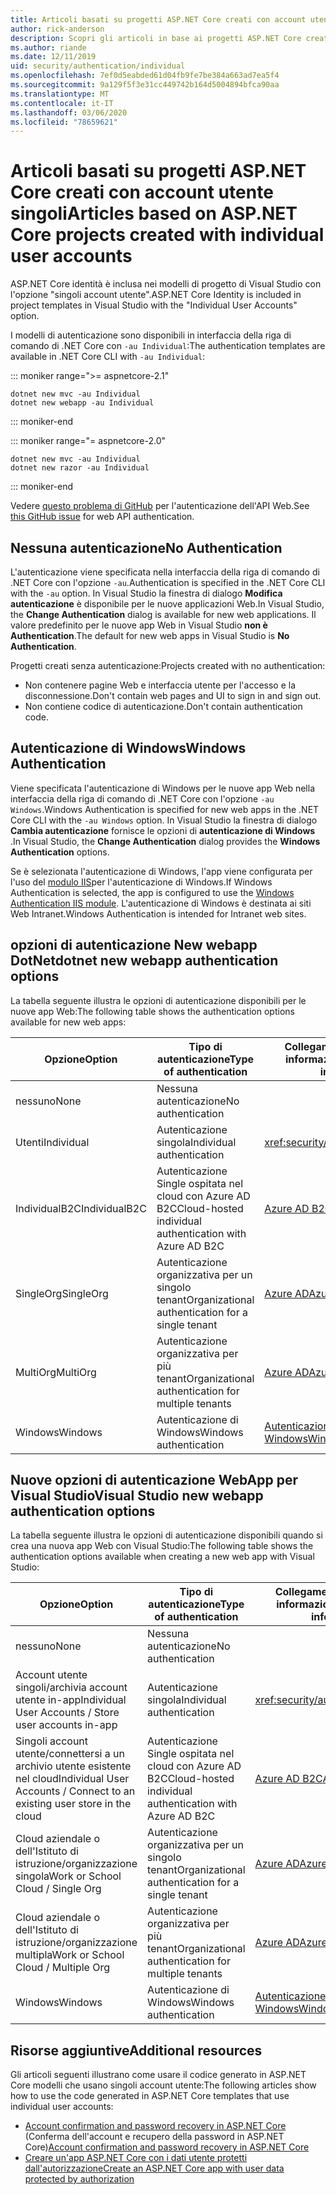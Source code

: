```yaml
---
title: Articoli basati su progetti ASP.NET Core creati con account utente singoli
author: rick-anderson
description: Scopri gli articoli in base ai progetti ASP.NET Core creati con singoli account utente.
ms.author: riande
ms.date: 12/11/2019
uid: security/authentication/individual
ms.openlocfilehash: 7ef0d5eabded61d04fb9fe7be384a663ad7ea5f4
ms.sourcegitcommit: 9a129f5f3e31cc449742b164d5004894bfca90aa
ms.translationtype: MT
ms.contentlocale: it-IT
ms.lasthandoff: 03/06/2020
ms.locfileid: "78659621"
---
```

# <a name="articles-based-on-aspnet-core-projects-created-with-individual-user-accounts"></a><span data-ttu-id="feeea-103">Articoli basati su progetti ASP.NET Core creati con account utente singoli</span><span class="sxs-lookup"><span data-stu-id="feeea-103">Articles based on ASP.NET Core projects created with individual user accounts</span></span>

<span data-ttu-id="feeea-104">ASP.NET Core identità è inclusa nei modelli di progetto di Visual Studio con l'opzione "singoli account utente".</span><span class="sxs-lookup"><span data-stu-id="feeea-104">ASP.NET Core Identity is included in project templates in Visual Studio with the "Individual User Accounts" option.</span></span>

<span data-ttu-id="feeea-105">I modelli di autenticazione sono disponibili in interfaccia della riga di comando di .NET Core con `-au Individual`:</span><span class="sxs-lookup"><span data-stu-id="feeea-105">The authentication templates are available in .NET Core CLI with `-au Individual`:</span></span>

::: moniker range=">= aspnetcore-2.1"

```dotnetcli
dotnet new mvc -au Individual
dotnet new webapp -au Individual
```

::: moniker-end

::: moniker range="= aspnetcore-2.0"

```dotnetcli
dotnet new mvc -au Individual
dotnet new razor -au Individual
```

::: moniker-end

<span data-ttu-id="feeea-106">Vedere [questo problema di GitHub](https://github.com/dotnet/AspNetCore/issues/5833) per l'autenticazione dell'API Web.</span><span class="sxs-lookup"><span data-stu-id="feeea-106">See [this GitHub issue](https://github.com/dotnet/AspNetCore/issues/5833) for web API authentication.</span></span>

<a name="no"></a>

## <a name="no-authentication"></a><span data-ttu-id="feeea-107">Nessuna autenticazione</span><span class="sxs-lookup"><span data-stu-id="feeea-107">No Authentication</span></span>

<span data-ttu-id="feeea-108">L'autenticazione viene specificata nella interfaccia della riga di comando di .NET Core con l'opzione `-au`.</span><span class="sxs-lookup"><span data-stu-id="feeea-108">Authentication is specified in the .NET Core CLI with the `-au` option.</span></span> <span data-ttu-id="feeea-109">In Visual Studio la finestra di dialogo **Modifica autenticazione** è disponibile per le nuove applicazioni Web.</span><span class="sxs-lookup"><span data-stu-id="feeea-109">In Visual Studio, the **Change Authentication** dialog is available for new web applications.</span></span> <span data-ttu-id="feeea-110">Il valore predefinito per le nuove app Web in Visual Studio **non è Authentication**.</span><span class="sxs-lookup"><span data-stu-id="feeea-110">The default for new web apps in Visual Studio is **No Authentication**.</span></span>

<span data-ttu-id="feeea-111">Progetti creati senza autenticazione:</span><span class="sxs-lookup"><span data-stu-id="feeea-111">Projects created with no authentication:</span></span>

* <span data-ttu-id="feeea-112">Non contenere pagine Web e interfaccia utente per l'accesso e la disconnessione.</span><span class="sxs-lookup"><span data-stu-id="feeea-112">Don't contain web pages and UI to sign in and sign out.</span></span>
* <span data-ttu-id="feeea-113">Non contiene codice di autenticazione.</span><span class="sxs-lookup"><span data-stu-id="feeea-113">Don't contain authentication code.</span></span>

<a name="win"></a>

## <a name="windows-authentication"></a><span data-ttu-id="feeea-114">Autenticazione di Windows</span><span class="sxs-lookup"><span data-stu-id="feeea-114">Windows Authentication</span></span>

<span data-ttu-id="feeea-115">Viene specificata l'autenticazione di Windows per le nuove app Web nella interfaccia della riga di comando di .NET Core con l'opzione `-au Windows`.</span><span class="sxs-lookup"><span data-stu-id="feeea-115">Windows Authentication is specified for new web apps in the .NET Core CLI with the `-au Windows` option.</span></span> <span data-ttu-id="feeea-116">In Visual Studio la finestra di dialogo **Cambia autenticazione** fornisce le opzioni di **autenticazione di Windows** .</span><span class="sxs-lookup"><span data-stu-id="feeea-116">In Visual Studio, the **Change Authentication** dialog provides the **Windows Authentication** options.</span></span>

<span data-ttu-id="feeea-117">Se è selezionata l'autenticazione di Windows, l'app viene configurata per l'uso del [modulo IIS](xref:host-and-deploy/iis/modules)per l'autenticazione di Windows.</span><span class="sxs-lookup"><span data-stu-id="feeea-117">If Windows Authentication is selected, the app is configured to use the [Windows Authentication IIS module](xref:host-and-deploy/iis/modules).</span></span> <span data-ttu-id="feeea-118">L'autenticazione di Windows è destinata ai siti Web Intranet.</span><span class="sxs-lookup"><span data-stu-id="feeea-118">Windows Authentication is intended for Intranet web sites.</span></span>

## <a name="dotnet-new-webapp-authentication-options"></a><span data-ttu-id="feeea-119">opzioni di autenticazione New webapp DotNet</span><span class="sxs-lookup"><span data-stu-id="feeea-119">dotnet new webapp authentication options</span></span>

<span data-ttu-id="feeea-120">La tabella seguente illustra le opzioni di autenticazione disponibili per le nuove app Web:</span><span class="sxs-lookup"><span data-stu-id="feeea-120">The following table shows the authentication options available for new web apps:</span></span>

| <span data-ttu-id="feeea-121">Opzione</span><span class="sxs-lookup"><span data-stu-id="feeea-121">Option</span></span> | <span data-ttu-id="feeea-122">Tipo di autenticazione</span><span class="sxs-lookup"><span data-stu-id="feeea-122">Type of authentication</span></span> | <span data-ttu-id="feeea-123">Collegamento per ulteriori informazioni</span><span class="sxs-lookup"><span data-stu-id="feeea-123">Link for more information</span></span> |
 | ----------------- | ------------ | ---------- |
| <span data-ttu-id="feeea-124">nessuno</span><span class="sxs-lookup"><span data-stu-id="feeea-124">None</span></span>            |  <span data-ttu-id="feeea-125">Nessuna autenticazione</span><span class="sxs-lookup"><span data-stu-id="feeea-125">No authentication</span></span> | | 
| <span data-ttu-id="feeea-126">Utenti</span><span class="sxs-lookup"><span data-stu-id="feeea-126">Individual</span></span>      |  <span data-ttu-id="feeea-127">Autenticazione singola</span><span class="sxs-lookup"><span data-stu-id="feeea-127">Individual authentication</span></span> | <xref:security/authentication/identity>
| <span data-ttu-id="feeea-128">IndividualB2C</span><span class="sxs-lookup"><span data-stu-id="feeea-128">IndividualB2C</span></span>   |  <span data-ttu-id="feeea-129">Autenticazione Single ospitata nel cloud con Azure AD B2C</span><span class="sxs-lookup"><span data-stu-id="feeea-129">Cloud-hosted individual authentication with Azure AD B2C</span></span> | [<span data-ttu-id="feeea-130">Azure AD B2C</span><span class="sxs-lookup"><span data-stu-id="feeea-130">Azure AD B2C</span></span>](/azure/active-directory-b2c/) |
| <span data-ttu-id="feeea-131">SingleOrg</span><span class="sxs-lookup"><span data-stu-id="feeea-131">SingleOrg</span></span>       |  <span data-ttu-id="feeea-132">Autenticazione organizzativa per un singolo tenant</span><span class="sxs-lookup"><span data-stu-id="feeea-132">Organizational authentication for a single tenant</span></span> | [<span data-ttu-id="feeea-133">Azure AD</span><span class="sxs-lookup"><span data-stu-id="feeea-133">Azure AD</span></span>](/azure/active-directory/develop/quickstart-v2-aspnet-core-webapp) |
| <span data-ttu-id="feeea-134">MultiOrg</span><span class="sxs-lookup"><span data-stu-id="feeea-134">MultiOrg</span></span>        |  <span data-ttu-id="feeea-135">Autenticazione organizzativa per più tenant</span><span class="sxs-lookup"><span data-stu-id="feeea-135">Organizational authentication for multiple tenants</span></span> | [<span data-ttu-id="feeea-136">Azure AD</span><span class="sxs-lookup"><span data-stu-id="feeea-136">Azure AD</span></span>](/azure/active-directory/develop/quickstart-v2-aspnet-core-webapp) |
| <span data-ttu-id="feeea-137">Windows</span><span class="sxs-lookup"><span data-stu-id="feeea-137">Windows</span></span>         |  <span data-ttu-id="feeea-138">Autenticazione di Windows</span><span class="sxs-lookup"><span data-stu-id="feeea-138">Windows authentication</span></span> | [<span data-ttu-id="feeea-139">Autenticazione di Windows</span><span class="sxs-lookup"><span data-stu-id="feeea-139">Windows Authentication</span></span>](xref:security/authentication/windowsauth)

## <a name="visual-studio-new-webapp-authentication-options"></a><span data-ttu-id="feeea-140">Nuove opzioni di autenticazione WebApp per Visual Studio</span><span class="sxs-lookup"><span data-stu-id="feeea-140">Visual Studio new webapp authentication options</span></span>

<span data-ttu-id="feeea-141">La tabella seguente illustra le opzioni di autenticazione disponibili quando si crea una nuova app Web con Visual Studio:</span><span class="sxs-lookup"><span data-stu-id="feeea-141">The following table shows the authentication options available when creating a new web app with Visual Studio:</span></span>

| <span data-ttu-id="feeea-142">Opzione</span><span class="sxs-lookup"><span data-stu-id="feeea-142">Option</span></span> | <span data-ttu-id="feeea-143">Tipo di autenticazione</span><span class="sxs-lookup"><span data-stu-id="feeea-143">Type of authentication</span></span> | <span data-ttu-id="feeea-144">Collegamento per ulteriori informazioni</span><span class="sxs-lookup"><span data-stu-id="feeea-144">Link for more information</span></span> |
 | ----------------- | ------------ | ---------- |
| <span data-ttu-id="feeea-145">nessuno</span><span class="sxs-lookup"><span data-stu-id="feeea-145">None</span></span>            |  <span data-ttu-id="feeea-146">Nessuna autenticazione</span><span class="sxs-lookup"><span data-stu-id="feeea-146">No authentication</span></span> | | 
| <span data-ttu-id="feeea-147">Account utente singoli/archivia account utente in-app</span><span class="sxs-lookup"><span data-stu-id="feeea-147">Individual User Accounts / Store user accounts in-app</span></span> |  <span data-ttu-id="feeea-148">Autenticazione singola</span><span class="sxs-lookup"><span data-stu-id="feeea-148">Individual authentication</span></span> | <xref:security/authentication/identity> |
| <span data-ttu-id="feeea-149">Singoli account utente/connettersi a un archivio utente esistente nel cloud</span><span class="sxs-lookup"><span data-stu-id="feeea-149">Individual User Accounts / Connect to an existing user store in the cloud</span></span> |  <span data-ttu-id="feeea-150">Autenticazione Single ospitata nel cloud con Azure AD B2C</span><span class="sxs-lookup"><span data-stu-id="feeea-150">Cloud-hosted individual authentication with Azure AD B2C</span></span> | [<span data-ttu-id="feeea-151">Azure AD B2C</span><span class="sxs-lookup"><span data-stu-id="feeea-151">Azure AD B2C</span></span>](/azure/active-directory-b2c/) |
| <span data-ttu-id="feeea-152">Cloud aziendale o dell'Istituto di istruzione/organizzazione singola</span><span class="sxs-lookup"><span data-stu-id="feeea-152">Work or School Cloud / Single Org</span></span>  |  <span data-ttu-id="feeea-153">Autenticazione organizzativa per un singolo tenant</span><span class="sxs-lookup"><span data-stu-id="feeea-153">Organizational authentication for a single tenant</span></span> | [<span data-ttu-id="feeea-154">Azure AD</span><span class="sxs-lookup"><span data-stu-id="feeea-154">Azure AD</span></span>](/azure/active-directory/develop/quickstart-v2-aspnet-core-webapp) |
| <span data-ttu-id="feeea-155">Cloud aziendale o dell'Istituto di istruzione/organizzazione multipla</span><span class="sxs-lookup"><span data-stu-id="feeea-155">Work or School Cloud / Multiple Org</span></span> |  <span data-ttu-id="feeea-156">Autenticazione organizzativa per più tenant</span><span class="sxs-lookup"><span data-stu-id="feeea-156">Organizational authentication for multiple tenants</span></span> | [<span data-ttu-id="feeea-157">Azure AD</span><span class="sxs-lookup"><span data-stu-id="feeea-157">Azure AD</span></span>](/azure/active-directory/develop/quickstart-v2-aspnet-core-webapp) |
| <span data-ttu-id="feeea-158">Windows</span><span class="sxs-lookup"><span data-stu-id="feeea-158">Windows</span></span>         |  <span data-ttu-id="feeea-159">Autenticazione di Windows</span><span class="sxs-lookup"><span data-stu-id="feeea-159">Windows authentication</span></span> | [<span data-ttu-id="feeea-160">Autenticazione di Windows</span><span class="sxs-lookup"><span data-stu-id="feeea-160">Windows Authentication</span></span>](xref:security/authentication/windowsauth)

## <a name="additional-resources"></a><span data-ttu-id="feeea-161">Risorse aggiuntive</span><span class="sxs-lookup"><span data-stu-id="feeea-161">Additional resources</span></span>

<span data-ttu-id="feeea-162">Gli articoli seguenti illustrano come usare il codice generato in ASP.NET Core modelli che usano singoli account utente:</span><span class="sxs-lookup"><span data-stu-id="feeea-162">The following articles show how to use the code generated in ASP.NET Core templates that use individual user accounts:</span></span>

* <span data-ttu-id="feeea-163">[Account confirmation and password recovery in ASP.NET Core](xref:security/authentication/accconfirm) (Conferma dell'account e recupero della password in ASP.NET Core)</span><span class="sxs-lookup"><span data-stu-id="feeea-163">[Account confirmation and password recovery in ASP.NET Core](xref:security/authentication/accconfirm)</span></span>
* [<span data-ttu-id="feeea-164">Creare un'app ASP.NET Core con i dati utente protetti dall'autorizzazione</span><span class="sxs-lookup"><span data-stu-id="feeea-164">Create an ASP.NET Core app with user data protected by authorization</span></span>](xref:security/authorization/secure-data)
